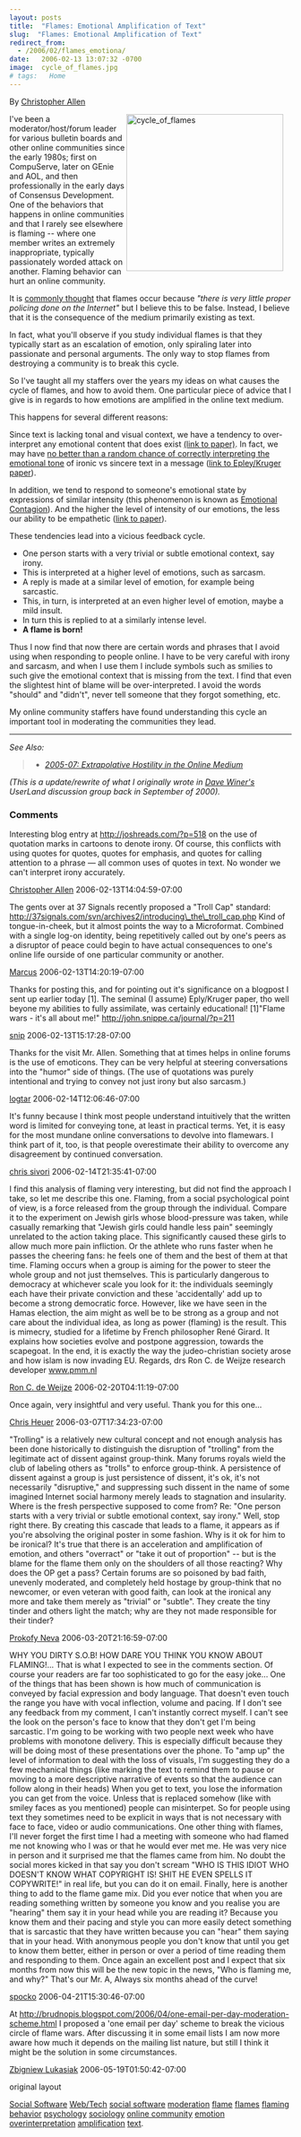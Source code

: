 ```yaml
---
layout: posts
title:  "Flames: Emotional Amplification of Text"
slug:  "Flames: Emotional Amplification of Text"
redirect_from:
  - /2006/02/flames_emotiona/
date:   2006-02-13 13:07:32 -0700
image:  cycle_of_flames.jpg
# tags:   Home
---
```


By [Christopher Allen](lwa/about)

<img width="280px" style=" margin-right:15px" align="right"  src="../assets/images/cycle_of_flames.jpg" alt="cycle_of_flames"/>
 I've been a moderator/host/forum leader for various bulletin boards and other online communities since the early 1980s; first on CompuServe, later on GEnie and AOL, and then professionally in the early days of Consensus Development. One of the behaviors that happens in online communities and that I rarely see elsewhere is flaming -- where one member writes an extremely inappropriate, typically passionately worded attack on another. Flaming behavior can hurt an online community.

It is [commonly thought](http://www.internet-guide.co.uk/email-flame.html) that flames occur because _"there is very little proper policing done on the Internet"_ but I believe this to be false. Instead, I believe that it is the consequence of the medium primarily existing as text.

In fact, what you'll observe if you study individual flames is that they typically start as an escalation of emotion, only spiraling later into passionate and personal arguments. The only way to stop flames from destroying a community is to break this cycle.

So I've taught all my staffers over the years my ideas on what causes the cycle of flames, and how to avoid them. One particular piece of advice that I give is in regards to how emotions are amplified in the online text medium.

This happens for several different reasons:

Since text is lacking tonal and visual context, we have a tendency to over-interpret any emotional content that does exist [(link to paper)](http://citeseer.ist.psu.edu/context/1589611/0). In fact, we may have [no better than a random chance of correctly interpreting the emotional tone](http://www.wired.com/news/technology/0,70179-0.html?tw=wn_index_2) of ironic vs sincere text in a message ([link to Epley/Kruger paper](http://gsbwww.uchicago.edu/fac/nicholas.epley/EpleyKruger.pdf)).

In addition, we tend to respond to someone's emotional state by expressions of similar intensity (this phenomenon is known as [Emotional Contagion](http://www.amazon.co.uk/exec/obidos/ASIN/0521449480/202-9000930-0565465)). And the higher the level of intensity of our emotions, the less our ability to be empathetic ([link to paper](http://www.ncbi.nlm.nih.gov/entrez/query.fcgi?cmd=Retrieve&db=PubMed&list_uids=8436029&dopt=Abstract)).

These tendencies lead into a vicious feedback cycle.

* One person starts with a very trivial or subtle emotional context, say irony.
* This is interpreted at a higher level of emotions, such as sarcasm.
* A reply is made at a similar level of emotion, for example being sarcastic.
* This, in turn, is interpreted at an even higher level of emotion, maybe a mild insult.
* In turn this is replied to at a similarly intense level.
* **A flame is born!**

Thus I now find that now there are certain words and phrases that I avoid using when responding to people online. I have to be very careful with irony and sarcasm, and when I use them I include symbols such as smilies to such give the emotional context that is missing from the text. I find that even the slightest hint of blame will be over-interpreted. I avoid the words "should" and "didn't", never tell someone that they forgot something, etc.

My online community staffers have found understanding this cycle an important tool in moderating the communities they lead.

* * *

_See Also:_

> * _[2005-07: Extrapolative Hostility in the Online Medium](/2005/07/extrapolative_h.html)_

_(This is a update/rewrite of what I originally wrote[](http://static.userland.com/userLandDiscussArchive/msg021566.html) in [Dave Winer's](http://www.scripting.com/) UserLand discussion group back in September of 2000)._

### Comments

Interesting blog entry at http://joshreads.com/?p=518 on the use of quotation marks in cartoons to denote irony. Of course, this conflicts with using quotes for quotes, quotes for emphasis, and quotes for calling attention to a phrase — all common uses of quotes in text. No wonder we can't interpret irony accurately.

[Christopher Allen](http://www.LifeWithAlacrity.com) 2006-02-13T14:04:59-07:00

The gents over at 37 Signals recently proposed a "Troll Cap" standard: http://37signals.com/svn/archives2/introducing\_the\_troll_cap.php Kind of tongue-in-cheek, but it almost points the way to a Microformat. Combined with a single log-on identity, being repetitively called out by one's peers as a disruptor of peace could begin to have actual consequences to one's online life ourside of one particular community or another.

[Marcus](http://tablesturned.com) 2006-02-13T14:20:19-07:00

Thanks for posting this, and for pointing out it's significance on a blogpost I sent up earlier today \[1\]. The seminal (I assume) Eply/Kruger paper, tho well beyone my abilities to fully assimilate, was certainly educational! \[1\]"Flame wars - it's all about me!" http://john.snippe.ca/journal/?p=211

[snip](http://john.snippe.ca/journal/) 2006-02-13T15:17:28-07:00

Thanks for the visit Mr. Allen. Something that at times helps in online forums is the use of emoticons. They can be very helpful at steering conversations into the "humor" side of things. (The use of quotations was purely intentional and trying to convey not just irony but also sarcasm.)

[logtar](http://blog.logtar.com) 2006-02-14T12:06:46-07:00

It's funny because I think most people understand intuitively that the written word is limited for conveying tone, at least in practical terms. Yet, it is easy for the most mundane online conversations to devolve into flamewars. I think part of it, too, is that people overestimate their ability to overcome any disagreement by continued conversation.

[chris sivori](http://www.letterneversent.com) 2006-02-14T21:35:41-07:00

I find this analysis of flaming very interesting, but did not find the approach I take, so let me describe this one. Flaming, from a social psychological point of view, is a force released from the group through the individual. Compare it to the experiment on Jewish girls whose blood-pressure was taken, while casually remarking that "Jewish girls could handle less pain" seemingly unrelated to the action taking place. This significantly caused these girls to allow much more pain infliction. Or the athlete who runs faster when he passes the cheering fans: he feels one of them and the best of them at that time. Flaming occurs when a group is aiming for the power to steer the whole group and not just themselves. This is particularly dangerous to democracy at whichever scale you look for it: the individuals seemingly each have their private conviction and these 'accidentally' add up to become a strong democratic force. However, like we have seen in the Hamas election, the aim might as well be to be strong as a group and not care about the individual idea, as long as power (flaming) is the result. This is mimecry, studied for a lifetime by French philosopher René Girard. It explains how societies evolve and postpone aggression, towards the scapegoat. In the end, it is exactly the way the judeo-christian society arose and how islam is now invading EU. Regards, drs Ron C. de Weijze research developer www.pmm.nl

[Ron C. de Weijze](http://www.pmm.nl) 2006-02-20T04:11:19-07:00

Once again, very insightful and very useful. Thank you for this one...

[Chris Heuer](http://www.brainjams.org/) 2006-03-07T17:34:23-07:00

"Trolling" is a relatively new cultural concept and not enough analysis has been done historically to distinguish the disruption of "trolling" from the legitimate act of dissent against group-think. Many forums royals wield the club of labeling others as "trolls" to enforce group-think. A persistence of dissent against a group is just persistence of dissent, it's ok, it's not necessarily "disruptive," and suppressing such dissent in the name of some imagined Internet social harmony merely leads to stagnation and insularity. Where is the fresh perspective supposed to come from? Re: "One person starts with a very trivial or subtle emotional context, say irony." Well, stop right there. By creating this cascade that leads to a flame, it appears as if you're absolving the original poster in some fashion. Why is it ok for him to be ironical? It's true that there is an acceleration and amplification of emotion, and others "overract" or "take it out of proportion" -- but is the blame for the flame them only on the shoulders of all those reacting? Why does the OP get a pass? Certain forums are so poisoned by bad faith, unevenly moderated, and completely held hostage by group-think that no newcomer, or even veteran with good faith, can look at the ironical any more and take them merely as "trivial" or "subtle". They create the tiny tinder and others light the match; why are they not made responsible for their tinder?

[Prokofy Neva](http://secondthoughts.typepad.com) 2006-03-20T21:16:59-07:00

WHY YOU DIRTY S.O.B! HOW DARE YOU THINK YOU KNOW ABOUT FLAMING!... That is what I expected to see in the comments section. Of course your readers are far too sophisticated to go for the easy joke... One of the things that has been shown is how much of communication is conveyed by facial expression and body language. That doesn't even touch the range you have with vocal inflection, volume and pacing. If I don't see any feedback from my comment, I can't instantly correct myself. I can't see the look on the person's face to know that they don't get I'm being sarcastic. I'm going to be working with two people next week who have problems with monotone delivery. This is especially difficult because they will be doing most of these presentations over the phone. To "amp up" the level of information to deal with the loss of visuals, I'm suggesting they do a few mechanical things (like marking the text to remind them to pause or moving to a more descriptive narrative of events so that the audience can follow along in their heads) When you get to text, you lose the information you can get from the voice. Unless that is replaced somehow (like with smiley faces as you mentioned) people can misinterpet. So for people using text they sometimes need to be explicit in ways that is not necessary with face to face, video or audio communications. One other thing with flames, I'll never forget the first time I had a meeting with someone who had flamed me not knowing who I was or that he would ever met me. He was very nice in person and it surprised me that the flames came from him. No doubt the social mores kicked in that say you don't scream "WHO IS THIS IDIOT WHO DOESN'T KNOW WHAT COPYRIGHT IS! SHIT HE EVEN SPELLS IT COPYWRITE!" in real life, but you can do it on email. Finally, here is another thing to add to the flame game mix. Did you ever notice that when you are reading something written by someone you know and you realise you are "hearing" them say it in your head while you are reading it? Because you know them and their pacing and style you can more easily detect something that is sarcastic that they have written because you can "hear" them saying that in your head. With anonymous people you don't know that until you get to know them better, either in person or over a period of time reading them and responding to them. Once again an excellent post and I expect that six months from now this will be the new topic in the news, "Who is flaming me, and why?" That's our Mr. A, Always six months ahead of the curve!

[spocko](http://www.spockosbrain.com) 2006-04-21T15:30:46-07:00

At http://brudnopis.blogspot.com/2006/04/one-email-per-day-moderation-scheme.html I proposed a 'one email per day' scheme to break the vicious circle of flame wars. After discussing it in some email lists I am now more aware how much it depends on the mailing list nature, but still I think it might be the solution in some circumstances.

[Zbigniew Lukasiak](http://brudnopis.blogspot.com/) 2006-05-19T01:50:42-07:00

original layout

[Social Software](/tags/social-software/) [Web/Tech](/tags/web/tech/) [social software](/tags/social-software/) [moderation](/tags/moderation/) [flame](/tags/flame/) [flames](/tags/flames/) [flaming](/tags/flaming/) [behavior](/tags/behavior/) [psychology](/tags/psychology/) [sociology](/tags/sociology/) [online community](/tags/online-community/) [emotion](/tags/emotion/) [overinterpretation](/tags/overinterpretation/) [amplification](/tags/amplification/) [text](/tags/text/).